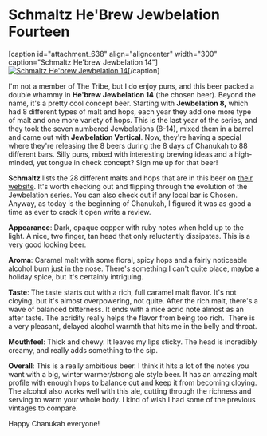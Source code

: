 Schmaltz He'Brew Jewbelation Fourteen
=====================================

\[caption id="attachment\_638" align="aligncenter" width="300" caption="Schmaltz He'brew Jewbelation 14"\][![Schmaltz He'brew Jewbelation 14](http://www.yeastboundanddown.com/wp-content/uploads/2010/11/IMG_20101128_203357-300x224.jpg "He'brew Jewbelation")](http://www.yeastboundanddown.com/wp-content/uploads/2010/11/IMG_20101128_203357.jpg)\[/caption\]

I'm not a member of The Tribe, but I do enjoy puns, and this beer packed a double whammy in **He'brew Jewbelation 14** (the chosen beer). Beyond the name, it's a pretty cool concept beer. Starting with **Jewbelation 8,** which had 8 different types of malt and hops, each year they add one more type of malt and one more variety of hops. This is the last year of the series, and they took the seven numbered Jewbelations (8-14), mixed them in a barrel and came out with **Jewbelation Vertical**. Now, they're having a special where they're releasing the 8 beers during the 8 days of Chanukah to 88 different bars. Silly puns, mixed with interesting brewing ideas and a high-minded, yet tongue in check concept? Sign me up for that beer!

**Schmaltz** lists the 28 different malts and hops that are in this beer on [their website](http://www.shmaltz.com/HEBREW/j14.html). It's worth checking out and flipping through the evolution of the Jewbelation series. You can also check out if any local bar is Chosen. Anyway, as today is the beginning of Chanukah, I figured it was as good a time as ever to crack it open write a review.

**Appearance**: Dark, opaque copper with ruby notes when held up to the light. A nice, two finger, tan head that only reluctantly dissipates. This is a very good looking beer.

**Aroma**: Caramel malt with some floral, spicy hops and a fairly noticeable alcohol burn just in the nose. There's something I can't quite place, maybe a holiday spice, but it's certainly intriguing.

**Taste**: The taste starts out with a rich, full caramel malt flavor. It's not cloying, but it's almost overpowering, not quite. After the rich malt, there's a wave of balanced bitterness. It ends with a nice acrid note almost as an after taste. The acridity really helps the flavor from being too rich.  There is a very pleasant, delayed alcohol warmth that hits me in the belly and throat.

**Mouthfeel**: Thick and chewy. It leaves my lips sticky. The head is incredibly creamy, and really adds something to the sip.

**Overall**: This is a really ambitious beer. I think it hits a lot of the notes you want with a big, winter warmer/strong ale style beer. It has an amazing malt profile with enough hops to balance out and keep it from becoming cloying. The alcohol also works well with this ale, cutting through the richness and serving to warm your whole body. I kind of wish I had some of the previous vintages to compare.

Happy Chanukah everyone!